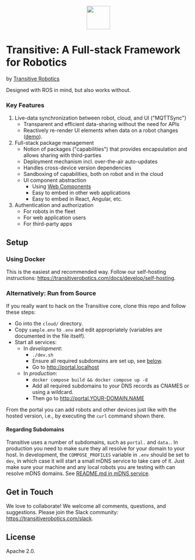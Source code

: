 <p align="center">
  <a href="https://transitiverobotics.com">
    <img src="https://transitiverobotics.com/img/logo.svg" style="height: 64px">
  </a>
</p>

# Transitive: A Full-stack Framework for Robotics

by [Transitive Robotics](https://transitiverobotics.com)

Designed with ROS in mind, but also works without.

### Key Features

1. Live-data synchronization between robot, cloud, and UI ("MQTTSync")
   - Transparent and efficient data-sharing without the need for APIs
   - Reactively re-render UI elements when data on a robot changes ([demo](https://youtu.be/XqzpSbH8zUI)).
2. Full-stack package management
   - Notion of packages ("capabilities") that provides encapsulation and allows sharing with third-parties
   - Deployment mechanism incl. over-the-air auto-updates
   - Handles cross-device version dependencies
   - Sandboxing of capabilities, both on robot and in the cloud
   - UI component abstraction
     - Using [Web Components](https://www.webcomponents.org/introduction)
     - Easy to embed in other web applications
     - Easy to embed in React, Angular, etc.
3. Authentication and authorization
   - For robots in the fleet
   - For web application users
   - For third-party apps


## Setup

### Using Docker

This is the easiest and recommended way. Follow our self-hosting instructions: https://transitiverobotics.com/docs/develop/self-hosting.


### Alternatively: Run from Source

If you really want to hack on the Transitive core, clone this repo and follow these steps:

- Go into the `cloud/` directory.
- Copy `sample.env` to `.env` and edit appropriately (variables are documented in the file itself).
- Start all services:
  - In *development*:
    - `./dev.sh`
    - Ensure all required subdomains are set up, see [below](#setting-up-subdomains).
    - Go to http://portal.localhost
  - In *production*:
    - `docker compose build && docker compose up -d`
    - Add all required subdomains to your DNS records as CNAMES or using a wildcard.
    - Then go to http://portal.YOUR-DOMAIN.NAME

From the portal you can add robots and other devices just like with the hosted version, i.e., by executing the `curl` command shown there.

#### Regarding Subdomains
Transitive uses a number of subdomains, such as `portal.` and `data.`. In production you need to make sure they all resolve for your domain to your host. In development, the `COMPOSE_PROFILES` variable in `.env` should be set to `dev`, in which case it will start a small mDNS service to take care of it. Just make sure your machine and any local robots you are testing with can resolve mDNS domains. See [README.md in mDNS service](cloud/tools/mDNS/README.md).

## Get in Touch

We love to collaborate! We welcome all comments, questions, and suggestions. Please join the Slack community: https://transitiverobotics.com/slack.

## License

Apache 2.0.
